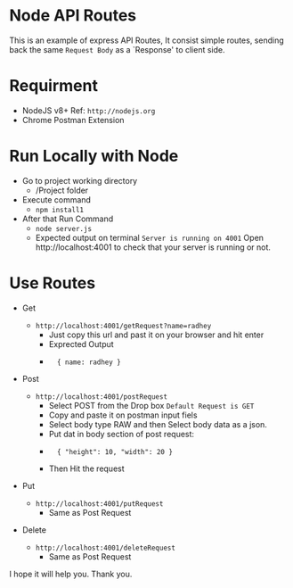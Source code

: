# Node API Routes
This is an example of express API Routes, It consist simple routes, sending back the same `Request Body` as a `Response' to client side.

# Requirment
- NodeJS v8+
Ref: `http://nodejs.org`
- Chrome Postman Extension

# Run Locally with Node
- Go to project working directory 
    - /Project folder
- Execute command
    - `npm install1`
- After that Run Command
    - `node server.js`
    - Expected output on terminal `Server is running on 4001`
Open http://localhost:4001 to check that your server is running or not.

# Use Routes
- Get
    - `http://localhost:4001/getRequest?name=radhey`
        - Just copy this url and past it on your browser and hit enter 
        - Exprected Output
        -       { name: radhey }
- Post
    - `http://localhost:4001/postRequest`
        - Select POST from the Drop box `Default Request is GET` 
        - Copy and paste it on postman input fiels
        - Select body type RAW and then Select body data as a json.
        - Put dat in body section of post request:
        -       { "height": 10, "width": 20 }
        - Then Hit the request
- Put
    - `http://localhost:4001/putRequest`
        - Same as Post Request
        
- Delete
    - `http://localhost:4001/deleteRequest`
        - Same as Post Request
        
I hope it will help you.
Thank you.
